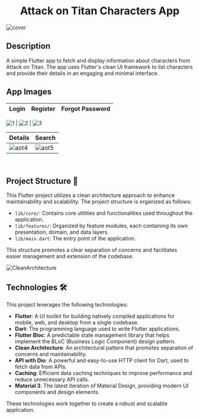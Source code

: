<h1 align="center">Attack on Titan Characters App</h1>

![cover](https://github.com/user-attachments/assets/7977492c-03ec-4b95-92ba-bdf4d42420f2)



## Description

A simple Flutter app to fetch and display information about characters from Attack on Titan. The app uses Flutter's clean UI framework to list characters and provide their details in an engaging and minimal interface.

## App Images 
Login | Register | Forgot Password
--- | --- | --- |
![1](https://github.com/user-attachments/assets/01dcbe22-d606-4527-87c9-ba859c2ea82e)
 | ![2](https://github.com/user-attachments/assets/f7a93a99-faeb-4bff-ae3a-3edd28bda181)
 | ![3](https://github.com/user-attachments/assets/82e00598-5b8c-4eac-b74f-517d461a11ee)


| Details | Search
--- | --- |
 ![aot4](https://github.com/user-attachments/assets/6a154373-a074-41be-92a3-72e6bc7c1138) | ![aot5](https://github.com/user-attachments/assets/f43b1ef3-bdef-42b4-b805-a64cf2c2f574)
<br />

## Project Structure 📁

This Flutter project utilizes a clean architecture approach to enhance maintainability and scalability. The project structure is organized as follows:

- `lib/core/`: Contains core utilities and functionalities used throughout the application.
- `lib/features/`: Organized by feature modules, each containing its own presentation, domain, and data layers.
- `lib/main.dart`: The entry point of the application.

This structure promotes a clear separation of concerns and facilitates easier management and extension of the codebase.

![CleanArchitecture](https://github.com/user-attachments/assets/e0695060-f965-45c4-ae2b-d3f30cce9df8)


## Technologies 🛠️

This project leverages the following technologies:

- **Flutter**: A UI toolkit for building natively compiled applications for mobile, web, and desktop from a single codebase.
- **Dart**: The programming language used to write Flutter applications.
- **Flutter Bloc**: A predictable state management library that helps implement the BLoC (Business Logic Component) design pattern.
- **Clean Architecture**: An architectural pattern that promotes separation of concerns and maintainability.
- **API with Dio**: A powerful and easy-to-use HTTP client for Dart, used to fetch data from APIs.
- **Caching**: Efficient data caching techniques to improve performance and reduce unnecessary API calls.
- **Material 3**: The latest iteration of Material Design, providing modern UI components and design elements.

These technologies work together to create a robust and scalable application.
